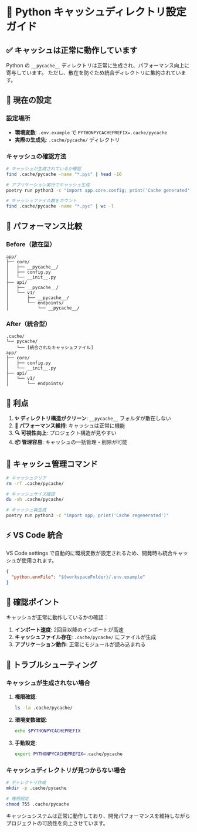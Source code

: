 # 🐍 Python キャッシュディレクトリ設定ガイド

## ✅ キャッシュは正常に動作しています

Python の `__pycache__` ディレクトリは正常に生成され、パフォーマンス向上に寄与しています。
ただし、散在を防ぐため統合ディレクトリに集約されています。

## 📁 現在の設定

### 設定場所
- **環境変数**: `.env.example` で `PYTHONPYCACHEPREFIX=.cache/pycache` 
- **実際の生成先**: `.cache/pycache/` ディレクトリ

### キャッシュの確認方法

```bash
# キャッシュが生成されているか確認
find .cache/pycache -name "*.pyc" | head -10

# アプリケーション実行でキャッシュ生成
poetry run python3 -c "import app.core.config; print('Cache generated')"

# キャッシュファイル数をカウント
find .cache/pycache -name "*.pyc" | wc -l
```

## 🚀 パフォーマンス比較

### Before（散在型）
```
app/
├── core/
│   ├── __pycache__/
│   ├── config.py
│   └── __init__.py
├── api/
│   ├── __pycache__/
│   └── v1/
│       ├── __pycache__/
│       └── endpoints/
│           └── __pycache__/
```

### After（統合型）
```
.cache/
└── pycache/
    └── [統合されたキャッシュファイル]
app/
├── core/
│   ├── config.py
│   └── __init__.py
├── api/
│   └── v1/
│       └── endpoints/
```

## 🔧 利点

1. **✨ ディレクトリ構造がクリーン**: `__pycache__` フォルダが散在しない
2. **🚀 パフォーマンス維持**: キャッシュは正常に機能
3. **🔍 可視性向上**: プロジェクト構造が見やすい
4. **📦 管理容易**: キャッシュの一括管理・削除が可能

## 🔄 キャッシュ管理コマンド

```bash
# キャッシュクリア
rm -rf .cache/pycache/

# キャッシュサイズ確認
du -sh .cache/pycache/

# キャッシュ再生成
poetry run python3 -c "import app; print('Cache regenerated')"
```

## ⚡ VS Code 統合

VS Code settings で自動的に環境変数が設定されるため、開発時も統合キャッシュが使用されます。

```json
{
  "python.envFile": "${workspaceFolder}/.env.example"
}
```

## 🎯 確認ポイント

キャッシュが正常に動作しているかの確認：

1. **インポート速度**: 2回目以降のインポートが高速
2. **キャッシュファイル存在**: `.cache/pycache/` にファイルが生成
3. **アプリケーション動作**: 正常にモジュールが読み込まれる

## 🚨 トラブルシューティング

### キャッシュが生成されない場合

1. **権限確認**:
   ```bash
   ls -la .cache/pycache/
   ```

2. **環境変数確認**:
   ```bash
   echo $PYTHONPYCACHEPREFIX
   ```

3. **手動設定**:
   ```bash
   export PYTHONPYCACHEPREFIX=.cache/pycache
   ```

### キャッシュディレクトリが見つからない場合

```bash
# ディレクトリ作成
mkdir -p .cache/pycache

# 権限設定
chmod 755 .cache/pycache
```

キャッシュシステムは正常に動作しており、開発パフォーマンスを維持しながらプロジェクトの可読性を向上させています。
